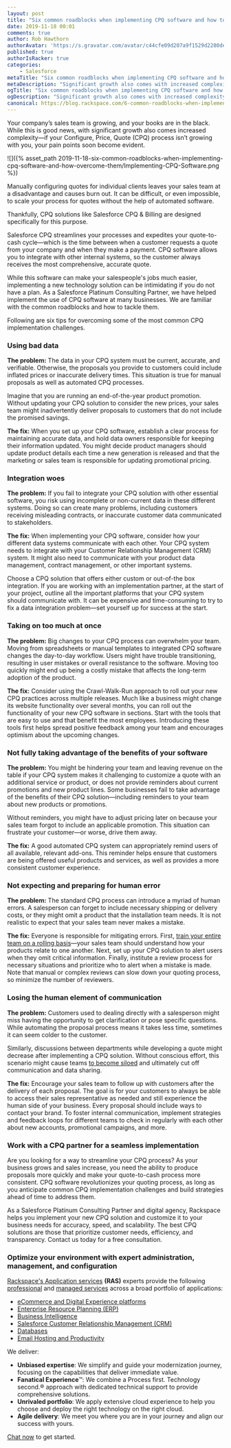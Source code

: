 ```yaml
---
layout: post
title: "Six common roadblocks when implementing CPQ software and how to overcome them"
date: 2019-11-18 00:01
comments: true
author: Rob Hawthorn
authorAvatar: 'https://s.gravatar.com/avatar/c44cfe09d207a9f1529d2280dec8583a'
published: true
authorIsRacker: true
categories:
    - Salesforce
metaTitle: "Six common roadblocks when implementing CPQ software and how to overcome them"
metaDescription: "Significant growth also comes with increased complexity--if your Configure, Price, Quote (CPQ) process isn’t growing with you, your pain points soon become evident."
ogTitle: "Six common roadblocks when implementing CPQ software and how to overcome them"
ogDescription: "Significant growth also comes with increased complexity--if your Configure, Price, Quote (CPQ) process isn’t growing with you, your pain points soon become evident."
canonical: https://blog.rackspace.com/6-common-roadblocks-when-implementing-cpq-software-and-how-to-overcome-them/
---
```


Your company’s sales team is growing, and your books are in the black. While this is good news, with significant growth also comes increased complexity&mdash;if your Configure, Price, Quote (CPQ) process isn’t growing with you, your pain points soon become evident.
<!-- more -->

![]({% asset_path 2019-11-18-six-common-roadblocks-when-implementing-cpq-software-and-how-overcome-them/Implementing-CPQ-Software.png %})


Manually configuring quotes for individual clients leaves your sales team at a disadvantage and causes burn out. It can be difficult, or even impossible, to scale your process for quotes without the help of automated software.

Thankfully, CPQ solutions like Salesforce CPQ & Billing are designed specifically for this purpose.

Salesforce CPQ streamlines your processes and expedites your quote-to-cash cycle&mdash;which is the time between when a customer requests a quote from your company and when they make a payment. CPQ software allows you to integrate with other internal systems, so the customer always receives the most comprehensive, accurate quote.

While this software can make your salespeople's jobs much easier, implementing a new technology solution can be intimidating if you do not have a plan. As a Salesforce Platinum Consulting Partner, we have helped implement the use of CPQ software at many businesses. We are familiar with the common roadblocks and how to tackle them.

Following are six tips for overcoming some of the most common CPQ implementation challenges.

### Using bad data

**The problem:** The data in your CPQ system must be current, accurate, and verifiable. Otherwise, the proposals you provide to customers could include inflated prices or inaccurate delivery times. This situation is true for manual proposals as well as automated CPQ processes.

Imagine that you are running an end-of-the-year product promotion. Without updating your CPQ solution to consider the new prices, your sales team might inadvertently deliver proposals to customers that do not include the promised savings.

**The fix:** When you set up your CPQ software, establish a clear process for maintaining accurate data, and hold data owners responsible for keeping their information updated. You might decide product managers should update product details each time a new generation is released and that the marketing or sales team is responsible for updating promotional pricing.

###  Integration woes

**The problem:** If you fail to integrate your CPQ solution with other essential software, you risk using incomplete or non-current data in these different systems. Doing so can create many problems, including customers receiving misleading contracts, or inaccurate customer data communicated to stakeholders.

**The fix:** When implementing your CPQ software, consider how your different data systems communicate with each other. Your CPQ system needs to integrate with your Customer Relationship Management (CRM) system. It might also need to communicate with your product data management, contract management, or other important systems.

Choose a CPQ solution that offers either custom or out-of-the box integration. If you are working with an implementation partner, at the start of your project, outline all the important platforms that your CPQ system should communicate with. It can be expensive and time-consuming to try to fix a data integration problem&mdash;set yourself up for success at the start.

### Taking on too much at once

**The problem:** Big changes to your CPQ process can overwhelm your team. Moving from spreadsheets or manual templates to integrated CPQ software changes the day-to-day workflow. Users might have trouble transitioning, resulting in user mistakes or overall resistance to the software. Moving too quickly might end up being a costly mistake that affects the long-term adoption of the product.

**The fix:** Consider using the Crawl-Walk-Run approach to roll out your new CPQ practices across multiple releases. Much like a business might change its website functionality over several months, you can roll out the functionality of your new CPQ software in sections. Start with the tools that are easy to use and that benefit the most employees. Introducing these tools first helps spread positive feedback among your team and encourages optimism about the upcoming changes.

### Not fully taking advantage of the benefits of your software

**The problem:** You might be hindering your team and leaving revenue on the table if your CPQ system makes it challenging to customize a quote with an additional service or product, or does not provide reminders about current promotions and new product lines. Some businesses fail to take advantage of the benefits of their CPQ solution&mdash;including reminders to your team about new products or promotions.

Without reminders, you might have to adjust pricing later on because your sales team forgot to include an applicable promotion. This situation can frustrate your customer&mdash;or worse, drive them away.

**The fix:**  A good automated CPQ system can appropriately remind users of all available, relevant add-ons. This reminder helps ensure that customers are being offered useful products and services, as well as provides a more consistent customer experience.

### Not expecting and preparing for human error

**The problem:** The standard CPQ process can introduce a myriad of human errors. A salesperson can forget to include necessary shipping or delivery costs, or they might omit a product that the installation team needs. It is not realistic to expect that your sales team never makes a mistake.

**The fix:** Everyone is responsible for mitigating errors. First, [train your entire team on a rolling basis](https://www.business.com/articles/empower-your-team-technology-top-to-bottom/)&mdash;your sales team should understand how your products relate to one another. Next, set up your CPQ solution to alert users when they omit critical information. Finally, institute a review process for necessary situations and prioritize who to alert when a mistake is made. Note that manual or complex reviews can slow down your quoting process, so minimize the number of reviewers.

### Losing the human element of communication

**The problem:** Customers used to dealing directly with a salesperson might miss having the opportunity to get clarification or pose specific questions. While automating the proposal process means it takes less time, sometimes it can seem colder to the customer.

Similarly, discussions between departments while developing a quote might decrease after implementing a CPQ solution. Without conscious effort, this scenario might cause teams [to become siloed](https://martechseries.com/mts-insights/guest-authors/dont-let-data-silos-downfall/) and ultimately cut off communication and data sharing.

**The fix:** Encourage your sales team to follow up with customers after the delivery of each proposal. The goal is for your customers to always be able to access their sales representative as needed and still experience the human side of your business. Every proposal should include ways to contact your brand. To foster internal communication, implement strategies and feedback loops for different teams to check in regularly with each other about new accounts, promotional campaigns, and more.

### Work with a CPQ partner for a seamless implementation

Are you looking for a way to streamline your CPQ process? As your business grows and sales increase, you need the ability to produce proposals more quickly and make your quote-to-cash process more consistent. CPQ software revolutionizes your quoting process, as long as you anticipate common CPQ implementation challenges and build strategies ahead of time to address them.

As a Salesforce Platinum Consulting Partner and digital agency, Rackspace helps you implement your new CPQ solution and customize it to your business needs for accuracy, speed, and scalability. The best CPQ solutions are those that prioritize customer needs, efficiency, and transparency. Contact us today for a free consultation.

### Optimize your environment with expert administration, management, and configuration

[Rackspace's Application services](https://www.rackspace.com/application-management/managed-services)
**(RAS)** experts provide the following [professional](https://www.rackspace.com/application-management/professional-services)
and
[managed services](https://www.rackspace.com/application-management/managed-services) across
a broad portfolio of applications:

- [eCommerce and Digital Experience platforms](https://www.rackspace.com/ecommerce-digital-experience)
- [Enterprise Resource Planning (ERP)](https://www.rackspace.com/erp)
- [Business Intelligence](https://www.rackspace.com/business-intelligence)
- [Salesforce Customer Relationship Management (CRM)](https://www.rackspace.com/salesforce-managed-services)
- [Databases](https://www.rackspace.com/dba-services)
- [Email Hosting and Productivity](https://www.rackspace.com/email-hosting)

We deliver:

- **Unbiased expertise**: We simplify and guide your modernization journey,
focusing on the capabilities that deliver immediate value.
- **Fanatical Experience**&trade;: We combine a Process first. Technology second.&reg;
approach with dedicated technical support to provide comprehensive solutions.
- **Unrivaled portfolio**: We apply extensive cloud experience to help you
choose and deploy the right technology on the right cloud.
- **Agile delivery**: We meet you where you are in your journey and align
our success with yours.

[Chat now](https://www.rackspace.com/#chat) to get started.
